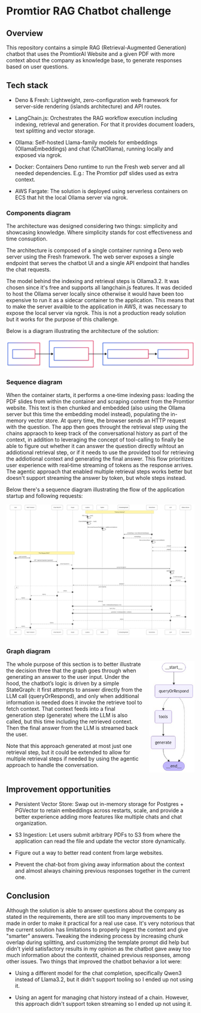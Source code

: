 # Promtior RAG Chatbot challenge

## Overview

This repository contains a simple RAG (Retrieval-Augmented Generation) chatbot
that uses the PromtiorAI Website and a given PDF with more context about the
company as knowledge base, to generate responses based on user questions.

## Tech stack

- Deno & Fresh: Lightweight, zero-configuration web framework for server-side
  rendering (islands architecture) and API routes.

- LangChain.js: Orchestrates the RAG workflow execution including indexing,
  retrieval and generation. For that it provides document loaders, text
  splitting and vector storage.

- Ollama: Self-hosted Llama-family models for embeddings (OllamaEmbeddings) and
  chat (ChatOllama), running locally and exposed via ngrok.

- Docker: Containers Deno runtime to run the Fresh web server and all needed
  dependencies. E.g.: The Promtior pdf slides used as extra context.

- AWS Fargate: The solution is deployed using serverless containers on ECS that
  hit the local Ollama server via ngrok.

### Components diagram

The architecture was designed considering two things: simplicity and showcasing
knowledge. Where simplicity stands for cost effectiveness and time consuption.

The architecture is composed of a single container running a Deno web server
using the Fresh framework. The web server exposes a single endpoint that serves
the chatbot UI and a single API endpoint that handles the chat requests.

The model behind the indexing and retrieval steps is Ollama3.2. It was chosen
since it's free and supports all langchain.js features. It was decided to host
the Ollama server locally since otherwise it would have been too expensive to
run it as a sidecar container to the application. This means that to make the
server availble to the application in AWS, it was necessary to expose the local
server via ngrok. This is not a production ready solution but it works for the
purpose of this challenge.

Below is a diagram illustrating the architecture of the solution:

<img src="./components-diagram.svg" alt="Components diagram" style="background: white;"/>

### Sequence diagram

When the container starts, it performs a one‑time indexing pass: loading the PDF
slides from within the container and scraping content from the Promtior website.
This text is then chunked and embedded (also using the Ollama server but this
time the embedding model instead), populating the in-memory vector store. At
query time, the browser sends an HTTP request with the question. The app then
goes throught the retrieval step using the chains appraoch to keep track of the
conversational history as part of the context, in addition to leveraging the
concept of tool-calling to finally be able to figure out whether it can answer
the question directly wihtout an addiotional retrieval step, or if it needs to
use the provided tool for retrieving the addiotional context and generating the
final answer. This flow prioritizes user experience with real‑time streaming of
tokens as the response arrives. The agentic approach that enabled multiple
retrieval steps works better but doesn't support streaming the answer by token,
but whole steps instead.

Below there's a sequence diagram illustrating the flow of the application
startup and following requests:

<img src="./sequence-diagram.svg" alt="Sequence diagram" style="background: white;"/>

### Graph diagram

<div style="display: grid; grid-template-columns: 3fr 1fr; gap: 1rem; align-items: start;">
<div>
The whole purpose of this section is to better illustrate the decision three that the graph goes through when generating an answer to the user input. Under the hood, the chatbot’s logic is driven by a simple StateGraph: it first attempts to answer directly from the LLM call (queryOrRespond), and
only when additional information is needed does it invoke the retrieve tool to
fetch context. That context feeds into a final generation step (generate) where the LLM is also called, but this time including the retrieved context. Then the final answer from the LLM is streamed back the user.

Note that this approach generated at most just one retrieval step, but it could
be extended to allow for multiple retrieval steps if needed by using the agentic
approach to handle the conversation.

</div>
<div style="place-self: end;">
<img src="./graph-diagram.png" alt="Graph diagram" />
</div>
</div>

## Improvement opportunities

- Persistent Vector Store: Swap out in-memory storage for Postgres + PGVector to
  retain embeddings across restarts, scale, and provide a better experience
  adding more features like multiple chats and chat organization.

- S3 Ingestion: Let users submit arbitrary PDFs to S3 from where the application
  can read the file and update the vector store dynamically.

- Figure out a way to better read content from large websites.

- Prevent the chat-bot from giving away information about the context and almost
  always chaining previous responses together in the current one.

## Conclusion

Although the solution is able to answer questions about the company as stated in
the requirements, there are still too many improvements to be made in order to
make it practical for a real use case. It's very notorious that the current
solution has limitations to properly ingest the context and give "smarter"
answers. Tweaking the indexing process by increasing chunk overlap during
splitting, and customizing the template prompt did help but didn't yield
satisfactory results in my opinion as the chatbot gave away too much information
about the contextit, chained previous responses, among other issues. Two things
that improved the chatbot behavior a lot were:

- Using a different model for the chat completion, specifically Qwen3 instead of
  Llama3.2, but it didn't support tooling so I ended up not using it.

- Using an agent for managing chat history instead of a chain. However, this
  approach didn't support token streaming so I ended up not using it.
